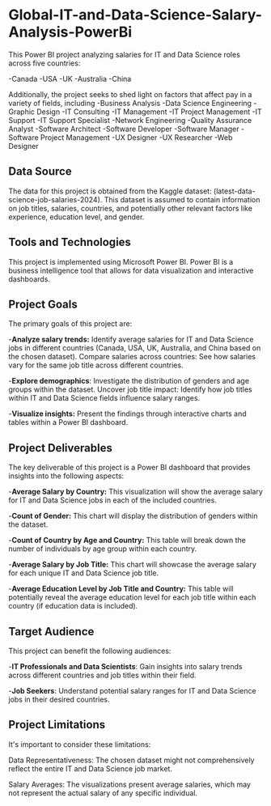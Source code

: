 # Global-IT-and-Data-Science-Salary-Analysis-PowerBi
This Power BI project analyzing salaries for IT and Data Science roles across five countries:

-Canada
-USA
-UK
-Australia
-China

Additionally, the project seeks to shed light on factors that affect pay in a variety of fields, including
-Business Analysis
-Data Science Engineering
-Graphic Design
-IT Consulting
-IT Management
-IT Project Management
-IT Support
-IT Support Specialist
-Network Engineering
-Quality Assurance Analyst
-Software Architect
-Software Developer
-Software Manager
-Software Project Management
-UX Designer
-UX Researcher
-Web Designer

## Data Source
The data for this project is obtained from the Kaggle dataset: (latest-data-science-job-salaries-2024). This dataset is assumed to contain information on job titles, salaries, countries, and potentially other relevant factors like experience, education level, and gender.

## Tools and Technologies
This project is implemented using Microsoft Power BI. Power BI is a business intelligence tool that allows for data visualization and interactive dashboards.

## Project Goals
The primary goals of this project are:

-**Analyze salary trends:** Identify average salaries for IT and Data Science jobs in different countries (Canada, USA, UK, Australia, and China based on the chosen dataset).
Compare salaries across countries: See how salaries vary for the same job title across different countries.

-**Explore demographics**: Investigate the distribution of genders and age groups within the dataset.
Uncover job title impact: Identify how job titles within IT and Data Science fields influence salary ranges.

-**Visualize insights:** Present the findings through interactive charts and tables within a Power BI dashboard.

## Project Deliverables
The key deliverable of this project is a Power BI dashboard that provides insights into the following aspects:

-**Average Salary by Country:** This visualization will show the average salary for IT and Data Science jobs in each of the included countries.

-**Count of Gender:** This chart will display the distribution of genders within the dataset.

-**Count of Country by Age and Country:** This table will break down the number of individuals by age group within each country.

-**Average Salary by Job Title:** This chart will showcase the average salary for each unique IT and Data Science job title.

-**Average Education Level by Job Title and Country:** This table will potentially reveal the average education level for each job title within each country (if education data is included).

## Target Audience
This project can benefit the following audiences:

-**IT Professionals and Data Scientists**: Gain insights into salary trends across different countries and job titles within their field.

-**Job Seekers**: Understand potential salary ranges for IT and Data Science jobs in their desired countries.

## Project Limitations
It's important to consider these limitations:

Data Representativeness: The chosen dataset might not comprehensively reflect the entire IT and Data Science job market.

Salary Averages: The visualizations present average salaries, which may not represent the actual salary of any specific individual.
